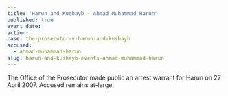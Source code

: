 ```yaml
---
title: "Harun and Kushayb - Ahmad Muhammad Harun"
published: true
event_date:
action:
case: the-prosecutor-v-harun-and-kushayb
accused:
  - ahmad-muhammad-harun
slug: harun-and-kushayb-events-ahmad-muhammad-harun
---
```


The Office of the Prosecutor made public an arrest warrant for Harun on 27 April 2007. Accused remains at-large.

